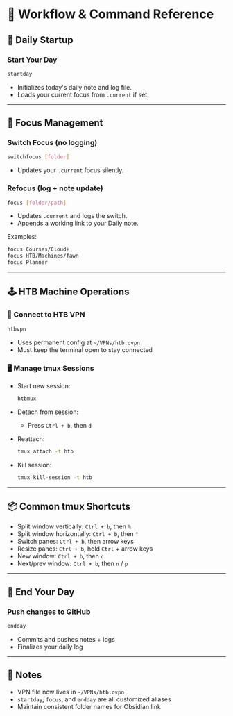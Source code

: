 
# 🧪 Workflow & Command Reference

## 🔐 Daily Startup

### Start Your Day
```bash
startday
```
- Initializes today's daily note and log file.
- Loads your current focus from `.current` if set.

---

## 🔁 Focus Management

### Switch Focus (no logging)
```bash
switchfocus [folder]
```
- Updates your `.current` focus silently.

### Refocus (log + note update)
```bash
focus [folder/path]
```
- Updates `.current` and logs the switch.
- Appends a working link to your Daily note.

Examples:
```bash
focus Courses/Cloud+
focus HTB/Machines/fawn
focus Planner
```

---

## 🕹️ HTB Machine Operations

### 🔌 Connect to HTB VPN
```bash
htbvpn
```
- Uses permanent config at `~/VPNs/htb.ovpn`
- Must keep the terminal open to stay connected

### 🖥️ Manage tmux Sessions

- Start new session:
  ```bash
  htbmux
  ```

- Detach from session:
  - Press `Ctrl + b`, then `d`

- Reattach:
  ```bash
  tmux attach -t htb
  ```

- Kill session:
  ```bash
  tmux kill-session -t htb
  ```

---

## 📦 Common tmux Shortcuts

- Split window vertically: `Ctrl + b`, then `%`
- Split window horizontally: `Ctrl + b`, then `"`
- Switch panes: `Ctrl + b`, then arrow keys
- Resize panes: `Ctrl + b`, hold `Ctrl` + arrow keys
- New window: `Ctrl + b`, then `c`
- Next/prev window: `Ctrl + b`, then `n` / `p`

---

## 🛑 End Your Day

### Push changes to GitHub
```bash
endday
```
- Commits and pushes notes + logs
- Finalizes your daily log

---

## 📝 Notes

- VPN file now lives in `~/VPNs/htb.ovpn`
- `startday`, `focus`, and `endday` are all customized aliases
- Maintain consistent folder names for Obsidian link